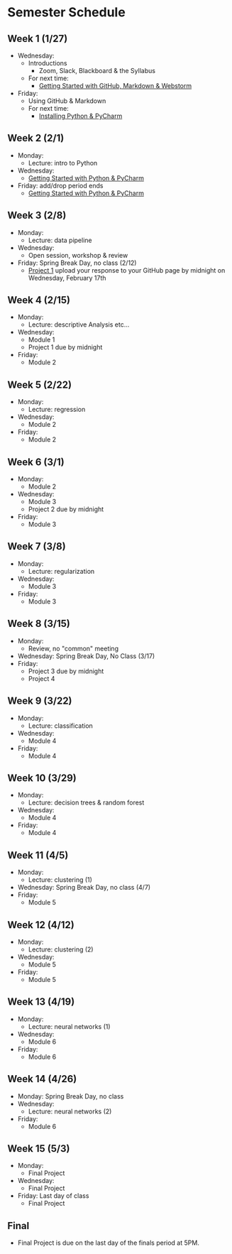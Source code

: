 # Semester Schedule

## Week 1 (1/27)
- Wednesday:
    - Introductions
        - Zoom, Slack, Blackboard & the Syllabus
    - For next time:
        - [Getting Started with GitHub, Markdown & Webstorm](https://tyler-frazier.github.io/dsbook/gitstart.html)
- Friday:
    - Using GitHub & Markdown
    - For next time:
      - [Installing Python & PyCharm](https://tyler-frazier.github.io/dsbook/pyinstall.html)

## Week 2 (2/1)
- Monday:
    - Lecture: intro to Python
- Wednesday:
    - [Getting Started with Python & PyCharm](https://tyler-frazier.github.io/dsbook/pystart.html)
- Friday: add/drop period ends
    - [Getting Started with Python & PyCharm](https://tyler-frazier.github.io/dsbook/pystart.html)

## Week 3 (2/8)
- Monday:
  - Lecture: data pipeline
- Wednesday:
  - Open session, workshop & review
- Friday: Spring Break Day, no class (2/12)
  - [Project 1](prj1.md) upload your response to your GitHub page by midnight on Wednesday, February 17th 

## Week 4 (2/15)
- Monday:
    - Lecture: descriptive Analysis etc...
- Wednesday:
    - Module 1
    - Project 1 due by midnight
- Friday:
    - Module 2


## Week 5 (2/22)
- Monday:
    - Lecture: regression
- Wednesday:
    - Module 2
- Friday:
    - Module 2

## Week 6 (3/1)
- Monday:
  - Module 2
- Wednesday:
  - Module 3
  - Project 2 due by midnight
- Friday:
  - Module 3

## Week 7 (3/8)
- Monday:
    - Lecture: regularization
- Wednesday:
    - Module 3
- Friday:
    - Module 3

## Week 8 (3/15)
- Monday:
    - Review, no "common" meeting
- Wednesday: Spring Break Day, No Class (3/17)
- Friday:
    - Project 3 due by midnight
    - Project 4

## Week 9 (3/22)
- Monday:
  - Lecture: classification
- Wednesday:
  - Module 4
- Friday:
  - Module 4

## Week 10 (3/29)
- Monday:
  - Lecture: decision trees & random forest
- Wednesday:
  - Module 4
- Friday:
  - Module 4

## Week 11 (4/5)
- Monday:
  - Lecture: clustering (1)
- Wednesday: Spring Break Day, no class (4/7)
- Friday:
  - Module 5

## Week 12 (4/12)
- Monday:
  - Lecture: clustering (2)
- Wednesday:
  - Module 5
- Friday:
  - Module 5

## Week 13 (4/19)
- Monday:
  - Lecture: neural networks (1)
- Wednesday:
  - Module 6
- Friday:
  - Module 6

## Week 14 (4/26)
- Monday: Spring Break Day, no class
- Wednesday:
  - Lecture: neural networks (2)
- Friday:
  - Module 6

## Week 15 (5/3)
- Monday:
    - Final Project
- Wednesday:
    - Final Project
- Friday: Last day of class
    - Final Project

## Final
- Final Project is due on the last day of the finals period at 5PM.






